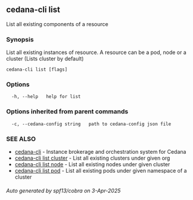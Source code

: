 ## cedana-cli list

List all existing components of a resource

### Synopsis

List all existing instances of resource. A resource can be a pod, node or a cluster (Lists cluster by default)

```
cedana-cli list [flags]
```

### Options

```
  -h, --help   help for list
```

### Options inherited from parent commands

```
  -c, --cedana-config string   path to cedana-config json file
```

### SEE ALSO

* [cedana-cli](cedana-cli.md)	 - Instance brokerage and orchestration system for Cedana
* [cedana-cli list cluster](cedana-cli_list_cluster.md)	 - List all existing clusters under given org
* [cedana-cli list node](cedana-cli_list_node.md)	 - List all existing nodes under given cluster
* [cedana-cli list pod](cedana-cli_list_pod.md)	 - List all existing pods under given namespace of a cluster

###### Auto generated by spf13/cobra on 3-Apr-2025
